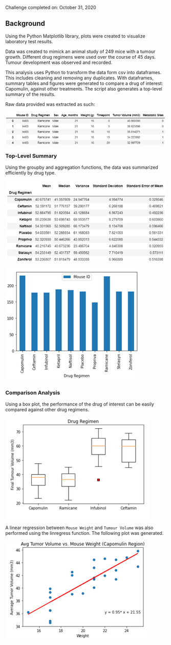 Challenge completed on: October 31, 2020

## Background

Using the Python Matplotlib library, plots were created to visualize laboratory test results. 

Data was created to mimick an animal study of 249 mice with a tumour growth. Different drug regimens were used over the course of 45 days. Tumour development was observed and recorded. 

This analysis uses Python to transform the data form csv into dataframes. This includes cleaning and removing any duplicates. With dataframes, summary tables and figures were generated to compare a drug of interest: Capomulin, against other treatments. The script also generates a top-level summary of the results. 

Raw data provided was extracted as such: 

![Raw data](Images/rawdata.png)

### Top-Level Summary 

Using the groupby and aggregation functions, the data was summarized efficiently by drug type. 

![Top level summary](Images/summary.png)

![Bar Chart summary](Images/summary2.png)

### Comparison Analysis

Using a box plot, the performance of the drug of interest can be easily compared against other drug regimens. 

![Box Plot summary](Images/boxplot.png)

A linear regression between `Mouse Weight` and `Tumour Volume` was also performed using the linregress function. The following plot was generated. 

![Regression analysis](Images/summary3.png)